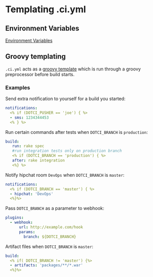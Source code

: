 # Templating .ci.yml

## Environment Variables
[Environment Variables](EnvironmentVariables.md)

## Groovy templating

`.ci.yml` acts as a [groovy
template](http://groovy.codehaus.org/Groovy+Templates) which is run
through a groovy preprocessor before build starts.

### Examples
Send extra notification to yourself for a build you started:
```yaml
notifications:
  <% if (DOTCI_PUSHER == 'joe') { %>
  - sms: 1234344453
  <% } %>
```

Run certain commands after tests when `DOTCI_BRANCH` is `production`:
```yaml
build:
   run: rake spec
   #run integration tests only on production branch
   <% if (DOTCI_BRANCH == 'production') { %>
   after: rake integration
   <%} %>
```

Notify hipchat room `DevOps` when `DOTCI_BRANCH` is `master`:
```yaml
notifications:
  <% if (DOTCI_BRANCH == 'master') { %>
  - hipchat: 'DevOps'
  <%}%>
```

Pass `DOTCI_BRANCH` as a parameter to webhook:
```yaml
plugins:
  - webhook:
      url: http://example.com/hook
      params:
        branch: ${DOTCI_BRANCH}
```

Artifact files when `DOTCI_BRANCH` is `master`:
```yaml
build:
  <% if( DOTCI_BRANCH != 'master') {%>
  - artifacts: 'packages/**/*.war'
  <%}%>
```
